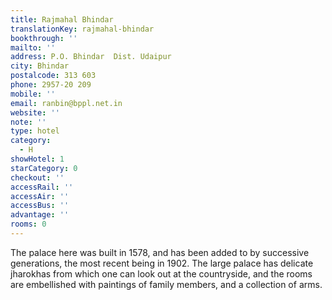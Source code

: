 ```yaml
---
title: Rajmahal Bhindar
translationKey: rajmahal-bhindar
bookthrough: ''
mailto: ''
address: P.O. Bhindar  Dist. Udaipur
city: Bhindar
postalcode: 313 603
phone: 2957-20 209
mobile: ''
email: ranbin@bppl.net.in
website: ''
note: ''
type: hotel
category:
  - H
showHotel: 1
starCategory: 0
checkout: ''
accessRail: ''
accessAir: ''
accessBus: ''
advantage: ''
rooms: 0
---
```

The palace here was built in 1578, and has been added to by successive generations, the most recent being in 1902. The large palace has delicate jharokhas from which one can look out at the countryside, and the rooms are embellished with paintings of family members, and a collection of arms.